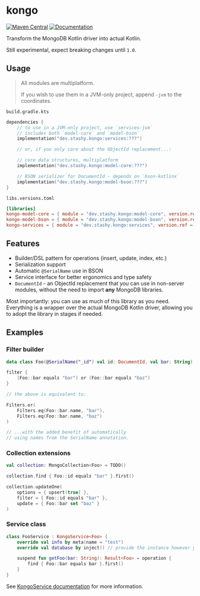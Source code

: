 # kongo

[![Maven Central][Maven Central badge]][Maven Central project]
[![Documentation][Docs badge]][Docs URL]

Transform the MongoDB Kotlin driver into actual Kotlin.

Still experimental, expect breaking changes until `1.0`.

## Usage

> All modules are multiplatform.
>
> If you wish to use them in a JVM-only project, append `-jvm` to the coordinates.

`build.gradle.kts`

```kotlin
dependencies {
    // to use in a JVM-only project, use `services-jvm`
    // includes both `model-core` and `model-bson`
    implementation("dev.stashy.kongo:services:???")

    // or, if you only care about the ObjectId replacement...:

    // core data structures, multiplatform
    implementation("dev.stashy.kongo:model-core:???")

    // BSON serializer for DocumentId - depends on `bson-kotlinx`
    implementation("dev.stashy.kongo:model-bson:???")
}
```

`libs.versions.toml`

```toml
[libraries]
kongo-model-core = { module = "dev.stashy.kongo:model-core", version.ref = "kongo" }
kongo-model-bson = { module = "dev.stashy.kongo:model-bson", version.ref = "kongo" }
kongo-services = { module = "dev.stashy.kongo:services", version.ref = "kongo" }
```

## Features

* Builder/DSL pattern for operations (insert, update, index, etc.)
* Serialization support
* Automatic `@SerialName` use in BSON
* Service interface for better ergonomics and type safety
* `DocumentId` - an ObjectId replacement that you can use in non-server modules, without the need to import **any**
  MongoDB libraries.

Most importantly: you can use as much of this library as you need.
Everything is a wrapper over the actual MongoDB Kotlin driver, allowing you to adopt the library in stages if needed.

## Examples

### Filter builder

```kotlin
data class Foo(@SerialName("_id") val id: DocumentId, val bar: String)

filter {
    (Foo::bar equals "bar") or (Foo::bar equals "baz")
}

// the above is equivalent to:

Filters.or(
    Filters.eq(Foo::bar.name, "bar"),
    Filters.eq(Foo::bar.name, "baz")
)

// ...with the added benefit of automatically
// using names from the SerialName annotation.
```

### Collection extensions

```kotlin
val collection: MongoCollection<Foo> = TODO()

collection.find { Foo::id equals "bar" }.first()

collection.updateOne(
    options = { upsert(true) },
    filter = { Foo::id equals "bar" },
    update = { Foo::bar set "baz" }
)
```

### Service class

```kotlin
class FooService : KongoService<Foo> {
    override val info by meta(name = "test")
    override val database by inject() // provide the instance however you want

    suspend fun getFoo(bar: String): Result<Foo> = operation {
        find { Foo::bar equals bar }.first()
    }
}
```

See [KongoService documentation][Service documentation] for more information.

[Maven Central badge]: https://img.shields.io/maven-central/v/dev.stashy.kongo/services

[Maven Central project]: https://central.sonatype.com/artifact/dev.stashy.kongo/services

[Docs badge]: https://img.shields.io/badge/docs-dokka-blue

[Docs URL]: https://stashymane.github.io/kongo/

[Service documentation]: https://stashymane.github.io/kongo/services/dev.stashy.kongo.service/-kongo-service/index.html
